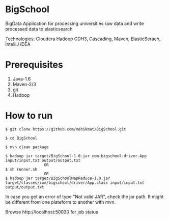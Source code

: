 BigSchool
=========

BigData Application for processing universities raw data and write processed data to elasticsearch

Technologies: Cloudera Hadoop CDH3, Cascading, Maven, ElasticSerach, IntelliJ IDEA

Prerequisites
===============
1. Java-1.6
2. Maven-2/3
3. git
4. Hadoop

How to run
===============
    $ git clone https://github.com/mehikmat/BigSchool.git

    $ cd BigSchool

    $ mvn clean package

    $ hadoop jar target/BigSchool-1.0.jar com.bigschool.driver.App input/input.txt output/output.txt
                     OR
    $ sh runner.sh
                     OR
    $ hadoop jar target/BigSchoolMapReduce-1.0.jar target/classes/com/bigschool/driver/App.class input/input.txt output/output.txt

  In case you get an error of type "Not valid JAR", check the jar path. It might be different from one plateform to another with mvn.


Browse http://localhost:50030 for job status


